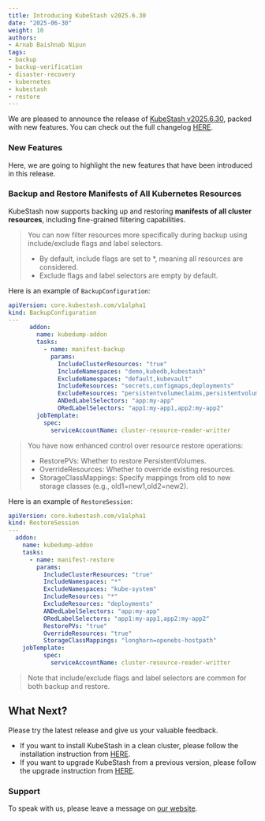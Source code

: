 ```yaml
---
title: Introducing KubeStash v2025.6.30
date: "2025-06-30"
weight: 10
authors:
- Arnab Baishnab Nipun
tags:
- backup
- backup-verification
- disaster-recovery
- kubernetes
- kubestash
- restore
---
```


We are pleased to announce the release of [KubeStash v2025.6.30](https://kubestash.com/docs/v2025.6.30/setup/), packed with new features. You can check out the full changelog [HERE](https://github.com/kubestash/CHANGELOG/blob/master/releases/v2025.6.30/README.md).

### New Features

Here, we are going to highlight the new features that have been introduced in this release.


### Backup and Restore Manifests of All Kubernetes Resources

KubeStash now supports backing up and restoring **manifests of all cluster resources**, including fine-grained filtering capabilities.

> You can now filter resources more specifically during backup using include/exclude flags and label selectors.
> - By default, include flags are set to *, meaning all resources are considered.
> - Exclude flags and label selectors are empty by default.

Here is an example of `BackupConfiguration`:

```yaml
apiVersion: core.kubestash.com/v1alpha1
kind: BackupConfiguration
---
      addon:
        name: kubedump-addon
        tasks:
          - name: manifest-backup
            params:
              IncludeClusterResources: "true"
              IncludeNamespaces: "demo,kubedb,kubestash"
              ExcludeNamespaces: "default,kubevault" 
              IncludeResources: "secrets,configmaps,deployments"
              ExcludeResources: "persistentvolumeclaims,persistentvolumes"  
              ANDedLabelSelectors: "app:my-app"
              ORedLabelSelectors: "app1:my-app1,app2:my-app2"
        jobTemplate:
          spec:
            serviceAccountName: cluster-resource-reader-writter
```

> You have now enhanced control over resource restore operations:
> - RestorePVs: Whether to restore PersistentVolumes.
> - OverrideResources: Whether to override existing resources.
> - StorageClassMappings: Specify mappings from old to new storage classes (e.g., old1=new1,old2=new2).

Here is an example of `RestoreSession`:

```yaml
apiVersion: core.kubestash.com/v1alpha1
kind: RestoreSession
---
  addon:
    name: kubedump-addon
    tasks:
      - name: manifest-restore
        params:
          IncludeClusterResources: "true"
          IncludeNamespaces: "*"
          ExcludeNamespaces: "kube-system" 
          IncludeResources: "*"
          ExcludeResources: "deployments" 
          ANDedLabelSelectors: "app:my-app"
          ORedLabelSelectors: "app1:my-app1,app2:my-app2"
          RestorePVs: "true"
          OverrideResources: "true" 
          StorageClassMappings: "longhorn=openebs-hostpath" 
    jobTemplate:
          spec:
            serviceAccountName: cluster-resource-reader-writter
```

> Note that include/exclude flags and label selectors are common for both backup and restore. 


## What Next?
Please try the latest release and give us your valuable feedback.

- If you want to install KubeStash in a clean cluster, please follow the installation instruction from [HERE](https://kubestash.com/docs/v2025.6.30/setup/install/kubestash/).
- If you want to upgrade KubeStash from a previous version, please follow the upgrade instruction from [HERE](https://kubestash.com/docs/v2025.6.30/setup/upgrade/).

### Support

To speak with us, please leave a message on [our website](https://appscode.com/contact/).

